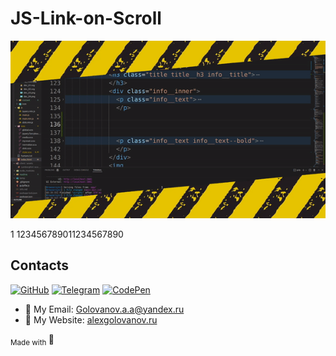 # JS-Link-on-Scroll

![gif](readme/underconstruction.gif)

1
123456789011234567890

## Contacts

[![GitHub](https://img.shields.io/badge/github-%23121011.svg?style=for-the-badge&logo=github&logoColor=white)](https://github.com/GolovanovAlex)
[![Telegram](https://img.shields.io/badge/Telegram-2CA5E0?style=for-the-badge&logo=telegram&logoColor=white)](https://t.me/GolovanovAlex)
[![CodePen](https://img.shields.io/badge/Codepen-000000?style=for-the-badge&logo=codepen&logoColor=white)](https://codepen.io/AlexGolovanov)

-   📧 My Email: <a href="mailto:golovanov.a.a@yandex.ru" >Golovanov.a.a@yandex.ru</a>
-   📜 My Website: [alexgolovanov.ru](http://alexgolovanov.ru)

<sub> Made with </sub>💙
